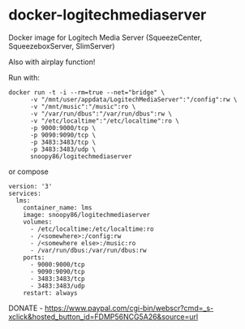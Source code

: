 # docker-logitechmediaserver

Docker image for Logitech Media Server (SqueezeCenter, SqueezeboxServer, SlimServer)

Also with airplay function!

Run with:

```
docker run -t -i --rm=true --net="bridge" \
      -v "/mnt/user/appdata/LogitechMediaServer":"/config":rw \
      -v "/mnt/music":"/music":ro \
      -v "/var/run/dbus":"/var/run/dbus":rw \
      -v "/etc/localtime":"/etc/localtime":ro \
      -p 9000:9000/tcp \
      -p 9090:9090/tcp \
      -p 3483:3483/tcp \
      -p 3483:3483/udp \
      snoopy86/logitechmediaserver
```

or compose
```
version: '3'
services:
  lms:
    container_name: lms
    image: snoopy86/logitechmediaserver
    volumes:
      - /etc/localtime:/etc/localtime:ro
      - /<somewhere>:/config:rw
      - /<somewhere else>:/music:ro
      - /var/run/dbus:/var/run/dbus:rw
    ports:
      - 9000:9000/tcp
      - 9090:9090/tcp
      - 3483:3483/tcp
      - 3483:3483/udp
    restart: always
```
DONATE - https://www.paypal.com/cgi-bin/webscr?cmd=_s-xclick&hosted_button_id=FDMP56NCG5A26&source=url
